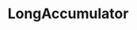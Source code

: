 ---
layout: page
title: LongAccumulator
permalink: java.util.concurrent.atomic.LongAccumulator.html
---